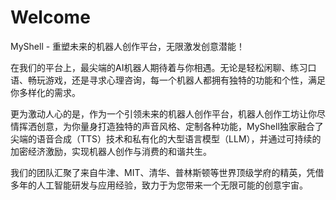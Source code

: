 # Welcome

MyShell - 重塑未来的机器人创作平台，无限激发创意潜能！

在我们的平台上，最尖端的AI机器人期待着与你相遇。无论是轻松闲聊、练习口语、畅玩游戏，还是寻求心理咨询，每一个机器人都拥有独特的功能和个性，满足你多样化的需求。

更为激动人心的是，作为一个引领未来的机器人创作平台，机器人创作工坊让你尽情挥洒创意，为你量身打造独特的声音风格、定制各种功能，MyShell独家融合了尖端的语音合成（TTS）技术和私有化的大型语言模型（LLM），并通过可持续的加密经济激励，实现机器人创作与消费的和谐共生。

我们的团队汇聚了来自牛津、MIT、清华、普林斯顿等世界顶级学府的精英，凭借多年的人工智能研发与应用经验，致力于为您带来一个无限可能的创意宇宙。
